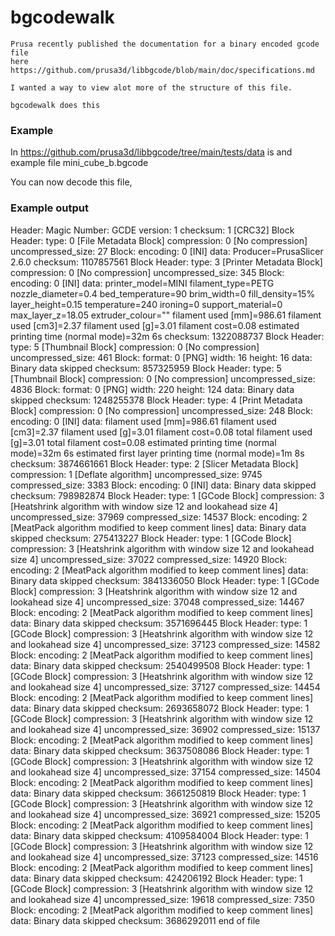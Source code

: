 # bgcodewalk

    Prusa recently published the documentation for a binary encoded gcode file
    here https://github.com/prusa3d/libbgcode/blob/main/doc/specifications.md

    I wanted a way to view alot more of the structure of this file.

    bgcodewalk does this

### Example 

In https://github.com/prusa3d/libbgcode/tree/main/tests/data is and example file mini_cube_b.bgcode

You can now decode this file,

### Example output

Header:
    Magic Number: GCDE
    version: 1
    checksum: 1 [CRC32]
Block Header:
    type: 0 [File Metadata Block]
    compression: 0 [No compression]
    uncompressed_size: 27
Block:
    encoding: 0 [INI]
    data: Producer=PrusaSlicer 2.6.0
    checksum: 1107857561
Block Header:
    type: 3 [Printer Metadata Block]
    compression: 0 [No compression]
    uncompressed_size: 345
Block:
    encoding: 0 [INI]
    data: printer_model=MINI
          filament_type=PETG
          nozzle_diameter=0.4
          bed_temperature=90
          brim_width=0
          fill_density=15%
          layer_height=0.15
          temperature=240
          ironing=0
          support_material=0
          max_layer_z=18.05
          extruder_colour=""
          filament used [mm]=986.61
          filament used [cm3]=2.37
          filament used [g]=3.01
          filament cost=0.08
          estimated printing time (normal mode)=32m 6s
    checksum: 1322088737
Block Header:
    type: 5 [Thumbnail Block]
    compression: 0 [No compression]
    uncompressed_size: 461
Block:
    format: 0 [PNG]
    width: 16
    height: 16
    data: Binary data skipped
    checksum: 857325959
Block Header:
    type: 5 [Thumbnail Block]
    compression: 0 [No compression]
    uncompressed_size: 4836
Block:
    format: 0 [PNG]
    width: 220
    height: 124
    data: Binary data skipped
    checksum: 1248255378
Block Header:
    type: 4 [Print Metadata Block]
    compression: 0 [No compression]
    uncompressed_size: 248
Block:
    encoding: 0 [INI]
    data: filament used [mm]=986.61
          filament used [cm3]=2.37
          filament used [g]=3.01
          filament cost=0.08
          total filament used [g]=3.01
          total filament cost=0.08
          estimated printing time (normal mode)=32m 6s
          estimated first layer printing time (normal mode)=1m 8s
    checksum: 3874661661
Block Header:
    type: 2 [Slicer Metadata Block]
    compression: 1 [Deflate algorithm]
    uncompressed_size: 9745
    compressed_size: 3383
Block:
    encoding: 0 [INI]
    data: Binary data skipped
    checksum: 798982874
Block Header:
    type: 1 [GCode Block]
    compression: 3 [Heatshrink algorithm with window size 12 and lookahead size 4]
    uncompressed_size: 37969
    compressed_size: 14537
Block:
    encoding: 2 [MeatPack algorithm modified to keep comment lines]
    data: Binary data skipped
    checksum: 275413227
Block Header:
    type: 1 [GCode Block]
    compression: 3 [Heatshrink algorithm with window size 12 and lookahead size 4]
    uncompressed_size: 37022
    compressed_size: 14920
Block:
    encoding: 2 [MeatPack algorithm modified to keep comment lines]
    data: Binary data skipped
    checksum: 3841336050
Block Header:
    type: 1 [GCode Block]
    compression: 3 [Heatshrink algorithm with window size 12 and lookahead size 4]
    uncompressed_size: 37048
    compressed_size: 14467
Block:
    encoding: 2 [MeatPack algorithm modified to keep comment lines]
    data: Binary data skipped
    checksum: 3571696445
Block Header:
    type: 1 [GCode Block]
    compression: 3 [Heatshrink algorithm with window size 12 and lookahead size 4]
    uncompressed_size: 37123
    compressed_size: 14582
Block:
    encoding: 2 [MeatPack algorithm modified to keep comment lines]
    data: Binary data skipped
    checksum: 2540499508
Block Header:
    type: 1 [GCode Block]
    compression: 3 [Heatshrink algorithm with window size 12 and lookahead size 4]
    uncompressed_size: 37127
    compressed_size: 14454
Block:
    encoding: 2 [MeatPack algorithm modified to keep comment lines]
    data: Binary data skipped
    checksum: 2693658072
Block Header:
    type: 1 [GCode Block]
    compression: 3 [Heatshrink algorithm with window size 12 and lookahead size 4]
    uncompressed_size: 36902
    compressed_size: 15137
Block:
    encoding: 2 [MeatPack algorithm modified to keep comment lines]
    data: Binary data skipped
    checksum: 3637508086
Block Header:
    type: 1 [GCode Block]
    compression: 3 [Heatshrink algorithm with window size 12 and lookahead size 4]
    uncompressed_size: 37154
    compressed_size: 14504
Block:
    encoding: 2 [MeatPack algorithm modified to keep comment lines]
    data: Binary data skipped
    checksum: 3661250819
Block Header:
    type: 1 [GCode Block]
    compression: 3 [Heatshrink algorithm with window size 12 and lookahead size 4]
    uncompressed_size: 36921
    compressed_size: 15205
Block:
    encoding: 2 [MeatPack algorithm modified to keep comment lines]
    data: Binary data skipped
    checksum: 4109584004
Block Header:
    type: 1 [GCode Block]
    compression: 3 [Heatshrink algorithm with window size 12 and lookahead size 4]
    uncompressed_size: 37123
    compressed_size: 14516
Block:
    encoding: 2 [MeatPack algorithm modified to keep comment lines]
    data: Binary data skipped
    checksum: 424206192
Block Header:
    type: 1 [GCode Block]
    compression: 3 [Heatshrink algorithm with window size 12 and lookahead size 4]
    uncompressed_size: 19618
    compressed_size: 7350
Block:
    encoding: 2 [MeatPack algorithm modified to keep comment lines]
    data: Binary data skipped
    checksum: 3686292011
end of file
